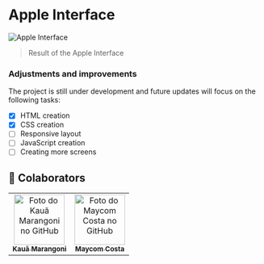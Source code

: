 # Apple Interface

![Apple Interface](https://user-images.githubusercontent.com/81838598/124391213-edba2700-dcc5-11eb-9466-f822472f416c.png)

> Result of the Apple Interface

### Adjustments and improvements

The project is still under development and future updates will focus on the following tasks:

- [x] HTML creation
- [x] CSS creation
- [ ] Responsive layout
- [ ] JavaScript creation
- [ ] Creating more screens

## 🤝 Colaborators

<table>
  <tr>
    <td align="center">
      <a href="https://github.com/Kaua-Marangoni">
        <img src="https://avatars.githubusercontent.com/u/67929579?v=4" width="100px;" alt="Foto do Kauã Marangoni no GitHub"/><br>
        <sub>
            <b>Kauã Marangoni</b>
        </sub>
      </a>
    </td>
    <td align="center">
      <a href="https://github.com/MaycomCosta">
            <img src="https://avatars.githubusercontent.com/u/81838598?v=4" width="100px;" alt="Foto do Maycom Costa no GitHub"/><br>
        <sub>
            <b>Maycom Costa</b>
        </sub>
      </a>
    </td>
  </tr>

</table>
